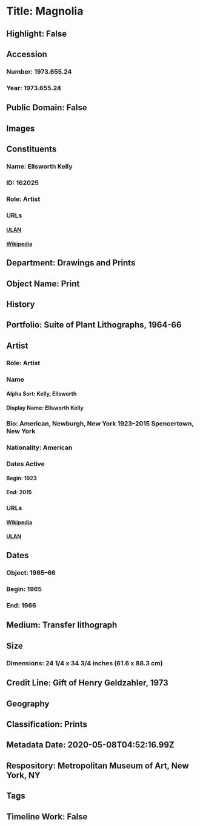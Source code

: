 # Title: Magnolia
## Highlight: False
## Accession
### Number: 1973.655.24
### Year: 1973.655.24
## Public Domain: False
## Images
## Constituents
### Name: Ellsworth Kelly
### ID: 162025
### Role: Artist
### URLs
#### [ULAN](http://vocab.getty.edu/page/ulan/500004975)
#### [Wikipedia](https://www.wikidata.org/wiki/Q544899)
## Department: Drawings and Prints
## Object Name: Print
## History
## Portfolio: Suite of Plant Lithographs, 1964-66
## Artist
### Role: Artist
### Name
#### Alpha Sort: Kelly, Ellsworth
#### Display Name: Ellsworth Kelly
### Bio: American, Newburgh, New York 1923–2015 Spencertown, New York
### Nationality: American
### Dates Active
#### Begin: 1923
#### End: 2015
### URLs
#### [Wikipedia](https://www.wikidata.org/wiki/Q544899)
#### [ULAN](http://vocab.getty.edu/page/ulan/500004975)
## Dates
### Object: 1965–66
### Begin: 1965
### End: 1966
## Medium: Transfer lithograph
## Size
### Dimensions: 24 1/4 x 34 3/4 inches (61.6 x 88.3 cm)
## Credit Line: Gift of Henry Geldzahler, 1973
## Geography
## Classification: Prints
## Metadata Date: 2020-05-08T04:52:16.99Z
## Respository: Metropolitan Museum of Art, New York, NY
## Tags
## Timeline Work: False